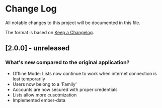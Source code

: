 # Change Log

All notable changes to this project will be documented in this file.

The format is based on [Keep a Changelog](http://keepachangelog.com/).

## [2.0.0] - unreleased

### What's new compared to the original application?

- Offline Mode: Lists now continue to work when internet connection is lost temporarily
- Users now belong to a 'Family'
- Accounts are now secured with proper credentials
- Lists allow more cusotmization
- Implemented ember-data
